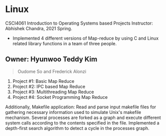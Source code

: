 # Linux
CSCI4061 Introduction to Operating Systems based Projects
Instructor: Abhishek Chandra, 2021 Spring.

- Implemented 4 different versions of Map-reduce by using C and Linux related library functions in a team of three people. 
## Owner: Hyunwoo Teddy Kim 
  > Oudome So and Frederick Alonzi

1. Project  #1: Basic Map Reduce
2. Project  #2: IPC based Map Reduce
3. Project  #3: Multithreading Map Reduce
4. Project  #4: Socket Programming Map Reduce

Additionally, 
  Makefile application: Read and parse input makefile files for gathering necessary information used to simulate Unix's makefile mechanism. Several processes are forked as a graph and execute different system calls according to the contents specified in the file. Implemented a depth-first search algorithm to detect a cycle in the processes graph.
  


